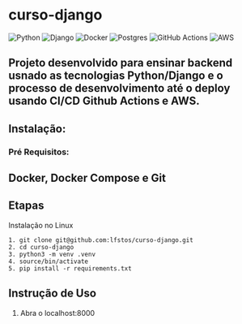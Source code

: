 # curso-django

![Python](https://img.shields.io/badge/python-3670A0?style=for-the-badge&logo=python&logoColor=ffdd54)
![Django](https://img.shields.io/badge/django-%23092E20.svg?style=for-the-badge&logo=django&logoColor=white)
![Docker](https://img.shields.io/badge/docker-%230db7ed.svg?style=for-the-badge&logo=docker&logoColor=white)
![Postgres](https://img.shields.io/badge/postgres-%23316192.svg?style=for-the-badge&logo=postgresql&logoColor=white)
![GitHub Actions](https://img.shields.io/badge/github%20actions-%232671E5.svg?style=for-the-badge&logo=githubactions&logoColor=white)
![AWS](https://img.shields.io/badge/AWS-%23FF9900.svg?style=for-the-badge&logo=amazon-aws&logoColor=white)

## Projeto desenvolvido para ensinar backend usnado as tecnologias Python/Django e o processo de desenvolvimento até o deploy usando CI/CD Github Actions e AWS.

## Instalação:

### Pré Requisitos:

## Docker, Docker Compose e Git

## Etapas

Instalação no Linux

```
1. git clone git@github.com:lfstos/curso-django.git
2. cd curso-django
3. python3 -m venv .venv
4. source/bin/activate
5. pip install -r requirements.txt
```

## Instrução de Uso
1. Abra o localhost:8000